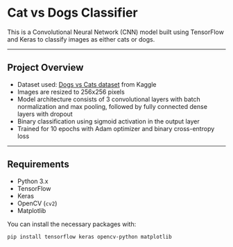 # Cat vs Dogs Classifier

This is a Convolutional Neural Network (CNN) model built using TensorFlow and Keras to classify images as either cats or dogs.

---

## Project Overview

- Dataset used: [Dogs vs Cats dataset](https://www.kaggle.com/datasets/salader/dogs-vs-cats) from Kaggle
- Images are resized to 256x256 pixels
- Model architecture consists of 3 convolutional layers with batch normalization and max pooling, followed by fully connected dense layers with dropout
- Binary classification using sigmoid activation in the output layer
- Trained for 10 epochs with Adam optimizer and binary cross-entropy loss

---

## Requirements

- Python 3.x
- TensorFlow
- Keras
- OpenCV (`cv2`)
- Matplotlib

You can install the necessary packages with:

```bash
pip install tensorflow keras opencv-python matplotlib
